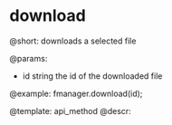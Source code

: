download
=============

@short:
	downloads a selected file

@params:
- id			string			the id of the downloaded file




@example:
fmanager.download(id);

@template:	api_method
@descr:


